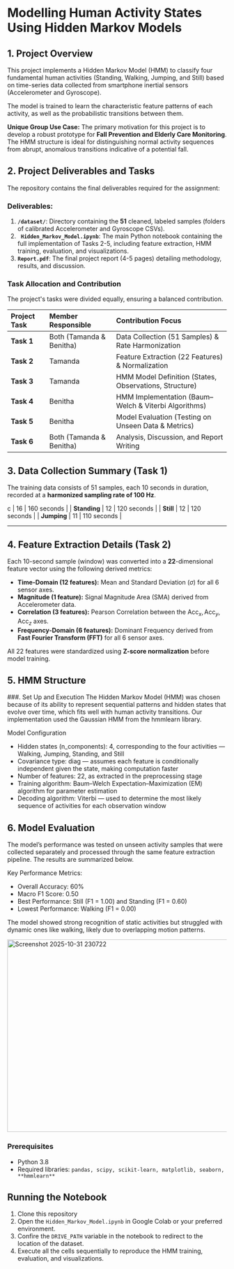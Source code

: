 # Modelling Human Activity States Using Hidden Markov Models

## 1. Project Overview

This project implements a Hidden Markov Model (HMM) to classify four fundamental human activities (Standing, Walking, Jumping, and Still) based on time-series data collected from smartphone inertial sensors (Accelerometer and Gyroscope).

The model is trained to learn the characteristic feature patterns of each activity, as well as the probabilistic transitions between them.

**Unique Group Use Case:** The primary motivation for this project is to develop a robust prototype for **Fall Prevention and Elderly Care Monitoring**. The HMM structure is ideal for distinguishing normal activity sequences from abrupt, anomalous transitions indicative of a potential fall.


## 2. Project Deliverables and Tasks 
The repository contains the final deliverables required for the assignment:

### Deliverables:

1.  **`/dataset/`**: Directory containing the $\mathbf{51}$ cleaned, labeled samples (folders of calibrated Accelerometer and Gyroscope CSVs).
2.  **` Hidden_Markov_Model.ipynb`**: The main Python notebook containing the full implementation of Tasks 2-5, including feature extraction, HMM training, evaluation, and visualizations.
3.  **`Report.pdf`**: The final project report (4-5 pages) detailing methodology, results, and discussion.

### Task Allocation and Contribution 
The project's tasks were divided equally, ensuring a balanced contribution.

| Project Task | Member Responsible | Contribution Focus |
| :--- | :--- | :--- |
| **Task 1** | Both (Tamanda & Benitha) | Data Collection (51 Samples) & Rate Harmonization |
| **Task 2** | Tamanda | Feature Extraction (22 Features) & Normalization |
| **Task 3** | Tamanda | HMM Model Definition (States, Observations, Structure) |
| **Task 4** | Benitha | HMM Implementation (Baum–Welch & Viterbi Algorithms) |
| **Task 5** | Benitha | Model Evaluation (Testing on Unseen Data & Metrics) |
| **Task 6** | Both (Tamanda & Benitha) | Analysis, Discussion, and Report Writing |


## 3. Data Collection Summary (Task 1)

The training data consists of 51 samples, each 10 seconds in duration, recorded at a **harmonized sampling rate of 100 Hz**.

c | 16 | 160 seconds |
| **Standing** | 12 | 120 seconds |
| **Still** | 12 | 120 seconds |
| **Jumping** | 11 | 110 seconds |

---

## 4. Feature Extraction Details (Task 2)

Each 10-second sample (window) was converted into a $\mathbf{22 \text{-dimensional feature vector}}$ using the following derived metrics:

* **Time-Domain (12 features):** Mean and Standard Deviation ($\sigma$) for all 6 sensor axes.
* **Magnitude (1 feature):** Signal Magnitude Area (SMA) derived from Accelerometer data.
* **Correlation (3 features):** Pearson Correlation between the $\text{Acc}_x, \text{Acc}_y, \text{Acc}_z$ axes.
* **Frequency-Domain (6 features):** Dominant Frequency derived from **Fast Fourier Transform (FFT)** for all 6 sensor axes.

All 22 features were standardized using **Z-score normalization** before model training.

## 5. HMM Structure
###. Set Up and Execution
The Hidden Markov Model (HMM) was chosen because of its ability to represent sequential patterns and hidden states that evolve over time, which fits well with human activity transitions. Our implementation used the Gaussian HMM from the hmmlearn library.

Model Configuration

- Hidden states (n_components): 4, corresponding to the four activities — Walking, Jumping, Standing, and Still
- Covariance type: diag — assumes each feature is conditionally independent given the state, making computation faster
- Number of features: 22, as extracted in the preprocessing stage
- Training algorithm: Baum–Welch Expectation–Maximization (EM) algorithm for parameter estimation
- Decoding algorithm: Viterbi — used to determine the most likely sequence of activities for each observation window

## 6. Model Evaluation
The model’s performance was tested on unseen activity samples that were collected separately and processed through the same feature extraction pipeline. The results are summarized below.

Key Performance Metrics:
- Overall Accuracy: 60%
- Macro F1 Score: 0.50
- Best Performance: Still (F1 = 1.00) and Standing (F1 = 0.60)
- Lowest Performance: Walking (F1 = 0.00)

The model showed strong recognition of static activities but struggled with dynamic ones like walking, likely due to overlapping motion patterns.

<img width="1188" height="441" alt="Screenshot 2025-10-31 230722" src="https://github.com/user-attachments/assets/bfde93b5-e00a-4bcb-9e78-b4dc6f194481" />

### Prerequisites
 * Python 3.8
 * Required libraries: `pandas, scipy, scikit-learn, matplotlib, seaborn,  **hmmlearn** `

## Running the Notebook
1. Clone this repository
2. Open the `Hidden_Markov_Model.ipynb`  in Google Colab or your preferred environment.
3. Confire the `DRIVE_PATH` variable in the notebook to redirect to the location of the dataset.
4. Execute all the cells sequentially to reproduce the HMM training, evaluation, and visualizations.
 
